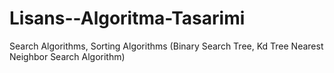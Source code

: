 # Lisans--Algoritma-Tasarimi
Search Algorithms, Sorting Algorithms (Binary Search Tree, Kd Tree Nearest Neighbor Search Algorithm)
